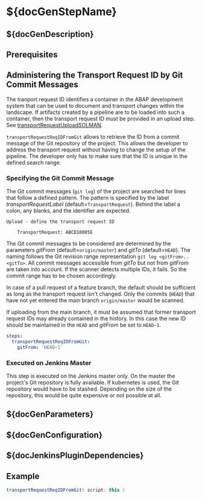 # ${docGenStepName}

## ${docGenDescription}

## Prerequisites

## Administering the Transport Request ID by Git Commit Messages

The tranport request ID identifies a container in the ABAP development system that can be used to document and transport changes within the landscape.
If artifacts created by a pipeline are to be loaded into such a container, then the transport request ID must be provided in an upload step. See [transportRequestUploadSOLMAN](transportRequestUploadSOLMAN.md).

`transportRequestReqIDFromGit` allows to retrieve the ID from a commit message of the Git repository of the project. This allows the developer to address the transport request without having to change the setup of the pipeline.
The developer only has to make sure that the ID is unique in the defined search range.

### Specifying the Git Commit Message

The Git commit messages (`git log`) of the project are searched for lines that follow a defined pattern.
The pattern is specified by the label _transportRequestLabel_ (default=`TransportRequest`).
Behind the label a colon, any blanks, and the identifier are expected.

```
Upload - define the transport request ID

    TransportRequest: ABCD10005E
```

The Git commit messages to be considered are determined by the parameters _gitFrom_ (default=`origin/master`) and _gitTo_ (default=`HEAD`).
The naming follows the Git revision range representation `git log <gitFrom>..<gitTo>`.
All commit messages accessible from _gitTo_ but not from _gitFrom_ are taken into account.
If the scanner detects multiple IDs, it fails. So the commit range has to be chosen accordingly.

In case of a pull request of a feature branch, the default should be sufficient as long as the transport request isn't changed.
Only the commits (`HEAD`) that have not yet entered the main branch `origin/master` would be scanned.

If uploading from the main branch, it must be assumed that former transport request IDs may already contained in the history. In this case the new ID should be maintained in the `HEAD` and
_gitFrom_ be set to `HEAD~1`.

```yaml
steps:
  transportRequestReqIDFromGit:
    gitFrom: 'HEAD~1'
```

### Executed on Jenkins Master

This step is executed on the Jenkins master only. On the master the project's Git repository is fully available. If kubernetes is used, the Git repository would have to be stashed. Depending on the size of the repository, this would be quite expensive or not possible at all.

## ${docGenParameters}

## ${docGenConfiguration}

## ${docJenkinsPluginDependencies}

## Example

```groovy
transportRequestReqIDFromGit( script: this )
```
